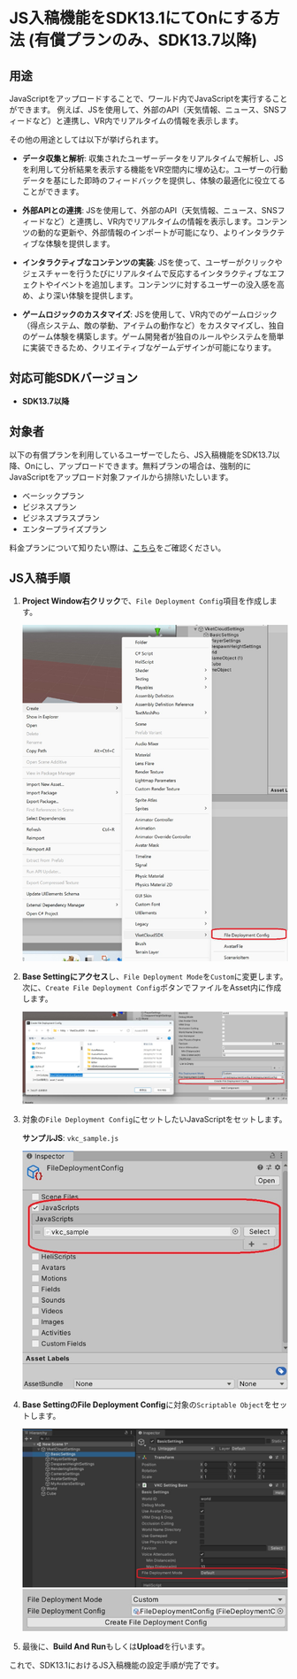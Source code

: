 # JS入稿機能をSDK13.1にてOnにする方法 (有償プランのみ、SDK13.7以降)

## 用途

JavaScriptをアップロードすることで、ワールド内でJavaScriptを実行することができます。
例えば、JSを使用して、外部のAPI（天気情報、ニュース、SNSフィードなど）と連携し、VR内でリアルタイムの情報を表示します。

その他の用途としては以下が挙げられます。

- **データ収集と解析**: 収集されたユーザーデータをリアルタイムで解析し、JSを利用して分析結果を表示する機能をVR空間内に埋め込む。ユーザーの行動データを基にした即時のフィードバックを提供し、体験の最適化に役立てることができます。

- **外部APIとの連携**: JSを使用して、外部のAPI（天気情報、ニュース、SNSフィードなど）と連携し、VR内でリアルタイムの情報を表示します。コンテンツの動的な更新や、外部情報のインポートが可能になり、よりインタラクティブな体験を提供します。

- **インタラクティブなコンテンツの実装**: JSを使って、ユーザーがクリックやジェスチャーを行うたびにリアルタイムで反応するインタラクティブなエフェクトやイベントを追加します。コンテンツに対するユーザーの没入感を高め、より深い体験を提供します。

- **ゲームロジックのカスタマイズ**: JSを使用して、VR内でのゲームロジック（得点システム、敵の挙動、アイテムの動作など）をカスタマイズし、独自のゲーム体験を構築します。ゲーム開発者が独自のルールやシステムを簡単に実装できるため、クリエイティブなゲームデザインが可能になります。

## 対応可能SDKバージョン

- **SDK13.7以降**

## 対象者

以下の有償プランを利用しているユーザーでしたら、JS入稿機能をSDK13.7以降、Onにし、アップロードできます。無料プランの場合は、強制的にJavaScriptをアップロード対象ファイルから排除いたしいます。

- ベーシックプラン
- ビジネスプラン
- ビジネスプラスプラン
- エンタープライズプラン

料金プランについて知りたい際は、[こちら](https://cloud.vket.com/plan)をご確認ください。


## JS入稿手順
1. **Project Window右クリック**で、`File Deployment Config`項目を作成します。

   ![File Deployment Configの作成](img/JsUpload_1.jpg)

2. **Base Settingにアクセス**し、`File Deployment Mode`を`Custom`に変更します。次に、`Create File Deployment Config`ボタンでファイルをAsset内に作成します。

   ![File Deployment Modeの設定](img/JsUpload_2.jpg)

3. 対象の`File Deployment Config`にセットしたいJavaScriptをセットします。

   **サンプルJS**: `vkc_sample.js`

   ![JavaScriptのセット](img/JsUpload_3.jpg)

4. **Base SettingのFile Deployment Config**に対象の`Scriptable Object`をセットします。

   ![Scriptable Objectのセット](img/JsUpload_4.jpg)
   ![Scriptable Objectのセット](img/JsUpload_5.jpg)

5. 最後に、**Build And Run**もしくは**Upload**を行います。

これで、SDK13.1におけるJS入稿機能の設定手順が完了です。